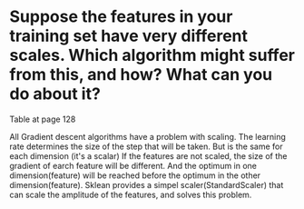 # Suppose the features in your training set have very different scales. Which algorithm might suffer from this, and how? What can you do about it?

Table at page 128

All Gradient descent algorithms have a problem with scaling. The learning rate determines the size of the step that will be taken. But is the same for each dimension (it's a scalar) If the features are not scaled, the size of the gradient of earch feature will be different. And the optimum in one dimension(feature) will be reached before the optimum in the other dimension(feature). Sklean provides a simpel scaler(StandardScaler) that can scale the amplitude of the features, and solves this problem.
